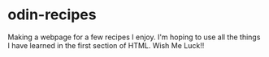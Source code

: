 # odin-recipes
Making a webpage for a few recipes I enjoy.  I'm hoping to use all the things I have learned in the first section of HTML.  Wish Me Luck!!